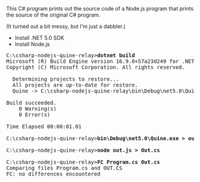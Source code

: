 This C# program prints out the source code of a Node.js program that prints the source of the original C# program.

(It turned out a bit messy, but I'm just a dabbler.)

* Install .NET 5.0 SDK
* Install Node.js

<pre>
C:\csharp-nodejs-quine-relay><b>dotnet build</b>
Microsoft (R) Build Engine version 16.9.0+57a23d249 for .NET
Copyright (C) Microsoft Corporation. All rights reserved.

  Determining projects to restore...
  All projects are up-to-date for restore.
  Quine -> C:\csharp-nodejs-quine-relay\bin\Debug\net5.0\Quine.dll

Build succeeded.
    0 Warning(s)
    0 Error(s)

Time Elapsed 00:00:01.01

C:\csharp-nodejs-quine-relay><b>bin\Debug\net5.0\Quine.exe > out.js</b>

C:\csharp-nodejs-quine-relay><b>node out.js > Out.cs</b>

C:\csharp-nodejs-quine-relay><b>FC Program.cs Out.cs</b>
Comparing files Program.cs and OUT.CS
FC: no differences encountered

</pre>
